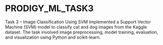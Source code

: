 # PRODIGY_ML_TASK3
Task 3 – Image Classification Using SVM Implemented a Support Vector Machine (SVM) model to classify cat and dog images from the Kaggle dataset. The task involved image preprocessing, model training, evaluation, and visualization using Python and scikit-learn.
